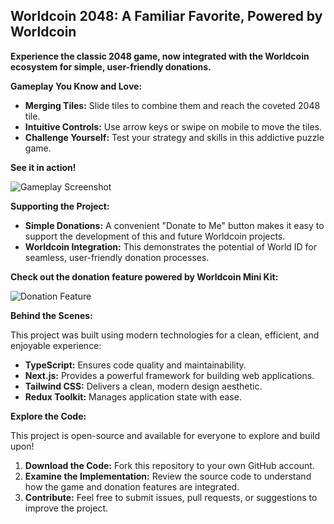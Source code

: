 ## Worldcoin 2048: A Familiar Favorite, Powered by Worldcoin

**Experience the classic 2048 game, now integrated with the Worldcoin ecosystem for simple, user-friendly donations.**  

**Gameplay You Know and Love:**

* **Merging Tiles:**  Slide tiles to combine them and reach the coveted 2048 tile. 
* **Intuitive Controls:**  Use arrow keys or swipe on mobile to move the tiles. 
* **Challenge Yourself:**  Test your strategy and skills in this addictive puzzle game.

**See it in action!**

![Gameplay Screenshot](game.png)

**Supporting the Project:**

* **Simple Donations:**  A convenient "Donate to Me" button makes it easy to support the development of this and future Worldcoin projects. 
* **Worldcoin Integration:** This demonstrates the potential of World ID for seamless, user-friendly donation processes.

**Check out the donation feature powered by Worldcoin Mini Kit:**

![Donation Feature](payingame.png)

**Behind the Scenes:**

This project was built using modern technologies for a clean, efficient, and enjoyable experience:

* **TypeScript:**  Ensures code quality and maintainability.
* **Next.js:**  Provides a powerful framework for building web applications.
* **Tailwind CSS:**  Delivers a clean, modern design aesthetic.
* **Redux Toolkit:**  Manages application state with ease.

**Explore the Code:**

This project is open-source and available for everyone to explore and build upon!

1. **Download the Code:** Fork this repository to your own GitHub account.
2. **Examine the Implementation:**  Review the source code to understand how the game and donation features are integrated. 
3. **Contribute:**  Feel free to submit issues, pull requests, or suggestions to improve the project.